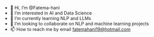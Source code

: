 - 👋 Hi, I’m @Fatema-hani
- 👀 I’m interested in AI and Data Science
- 🌱 I’m currently learning NLP and LLMs
- 💞️ I’m looking to collaborate on NLP and machine learning projects
- 📫 How to reach me by email fatemahani19@hotmail.com

<!---
Fatema-hani/Fatema-hani is a ✨ special ✨ repository because its `README.md` (this file) appears on your GitHub profile.
You can click the Preview link to take a look at your changes.
--->

